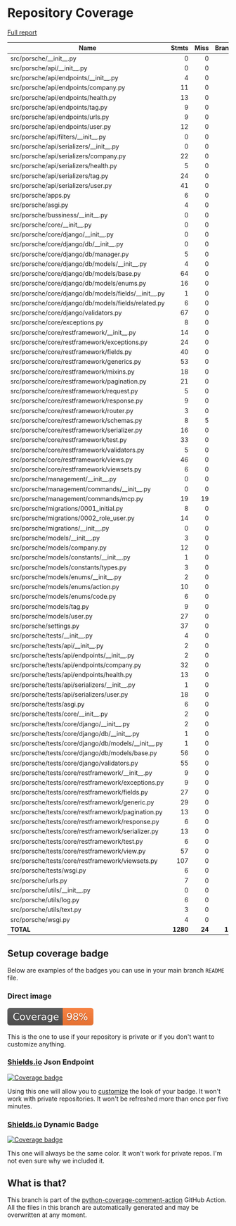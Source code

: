 # Repository Coverage

[Full report](https://htmlpreview.github.io/?https://github.com/noHairMan/nhm-django-infra/blob/python-coverage-comment-action-data/htmlcov/index.html)

| Name                                                     |    Stmts |     Miss |   Branch |   BrPart |   Cover |   Missing |
|--------------------------------------------------------- | -------: | -------: | -------: | -------: | ------: | --------: |
| src/porsche/\_\_init\_\_.py                              |        0 |        0 |        0 |        0 |    100% |           |
| src/porsche/api/\_\_init\_\_.py                          |        0 |        0 |        0 |        0 |    100% |           |
| src/porsche/api/endpoints/\_\_init\_\_.py                |        4 |        0 |        0 |        0 |    100% |           |
| src/porsche/api/endpoints/company.py                     |       11 |        0 |        0 |        0 |    100% |           |
| src/porsche/api/endpoints/health.py                      |       13 |        0 |        0 |        0 |    100% |           |
| src/porsche/api/endpoints/tag.py                         |        9 |        0 |        0 |        0 |    100% |           |
| src/porsche/api/endpoints/urls.py                        |        9 |        0 |        0 |        0 |    100% |           |
| src/porsche/api/endpoints/user.py                        |       12 |        0 |        0 |        0 |    100% |           |
| src/porsche/api/filters/\_\_init\_\_.py                  |        0 |        0 |        0 |        0 |    100% |           |
| src/porsche/api/serializers/\_\_init\_\_.py              |        0 |        0 |        0 |        0 |    100% |           |
| src/porsche/api/serializers/company.py                   |       22 |        0 |        0 |        0 |    100% |           |
| src/porsche/api/serializers/health.py                    |        5 |        0 |        0 |        0 |    100% |           |
| src/porsche/api/serializers/tag.py                       |       24 |        0 |        0 |        0 |    100% |           |
| src/porsche/api/serializers/user.py                      |       41 |        0 |        0 |        0 |    100% |           |
| src/porsche/apps.py                                      |        6 |        0 |        0 |        0 |    100% |           |
| src/porsche/asgi.py                                      |        4 |        0 |        0 |        0 |    100% |           |
| src/porsche/bussiness/\_\_init\_\_.py                    |        0 |        0 |        0 |        0 |    100% |           |
| src/porsche/core/\_\_init\_\_.py                         |        0 |        0 |        0 |        0 |    100% |           |
| src/porsche/core/django/\_\_init\_\_.py                  |        0 |        0 |        0 |        0 |    100% |           |
| src/porsche/core/django/db/\_\_init\_\_.py               |        0 |        0 |        0 |        0 |    100% |           |
| src/porsche/core/django/db/manager.py                    |        5 |        0 |        0 |        0 |    100% |           |
| src/porsche/core/django/db/models/\_\_init\_\_.py        |        4 |        0 |        0 |        0 |    100% |           |
| src/porsche/core/django/db/models/base.py                |       64 |        0 |       16 |        0 |    100% |           |
| src/porsche/core/django/db/models/enums.py               |       16 |        0 |        0 |        0 |    100% |           |
| src/porsche/core/django/db/models/fields/\_\_init\_\_.py |        1 |        0 |        0 |        0 |    100% |           |
| src/porsche/core/django/db/models/fields/related.py      |        6 |        0 |        0 |        0 |    100% |           |
| src/porsche/core/django/validators.py                    |       67 |        0 |       30 |        0 |    100% |           |
| src/porsche/core/exceptions.py                           |        8 |        0 |        2 |        0 |    100% |           |
| src/porsche/core/restframework/\_\_init\_\_.py           |       14 |        0 |        0 |        0 |    100% |           |
| src/porsche/core/restframework/exceptions.py             |       24 |        0 |        4 |        0 |    100% |           |
| src/porsche/core/restframework/fields.py                 |       40 |        0 |        2 |        0 |    100% |           |
| src/porsche/core/restframework/generics.py               |       53 |        0 |       20 |        0 |    100% |           |
| src/porsche/core/restframework/mixins.py                 |       18 |        0 |        0 |        0 |    100% |           |
| src/porsche/core/restframework/pagination.py             |       21 |        0 |        0 |        0 |    100% |           |
| src/porsche/core/restframework/request.py                |        5 |        0 |        0 |        0 |    100% |           |
| src/porsche/core/restframework/response.py               |        9 |        0 |        0 |        0 |    100% |           |
| src/porsche/core/restframework/router.py                 |        3 |        0 |        0 |        0 |    100% |           |
| src/porsche/core/restframework/schemas.py                |        8 |        5 |        2 |        0 |     30% |      6-25 |
| src/porsche/core/restframework/serializer.py             |       16 |        0 |        2 |        0 |    100% |           |
| src/porsche/core/restframework/test.py                   |       33 |        0 |        0 |        0 |    100% |           |
| src/porsche/core/restframework/validators.py             |        5 |        0 |        0 |        0 |    100% |           |
| src/porsche/core/restframework/views.py                  |       46 |        0 |       20 |        0 |    100% |           |
| src/porsche/core/restframework/viewsets.py               |        6 |        0 |        0 |        0 |    100% |           |
| src/porsche/management/\_\_init\_\_.py                   |        0 |        0 |        0 |        0 |    100% |           |
| src/porsche/management/commands/\_\_init\_\_.py          |        0 |        0 |        0 |        0 |    100% |           |
| src/porsche/management/commands/mcp.py                   |       19 |       19 |        0 |        0 |      0% |      1-31 |
| src/porsche/migrations/0001\_initial.py                  |        8 |        0 |        0 |        0 |    100% |           |
| src/porsche/migrations/0002\_role\_user.py               |       14 |        0 |        0 |        0 |    100% |           |
| src/porsche/migrations/\_\_init\_\_.py                   |        0 |        0 |        0 |        0 |    100% |           |
| src/porsche/models/\_\_init\_\_.py                       |        3 |        0 |        0 |        0 |    100% |           |
| src/porsche/models/company.py                            |       12 |        0 |        0 |        0 |    100% |           |
| src/porsche/models/constants/\_\_init\_\_.py             |        1 |        0 |        0 |        0 |    100% |           |
| src/porsche/models/constants/types.py                    |        3 |        0 |        0 |        0 |    100% |           |
| src/porsche/models/enums/\_\_init\_\_.py                 |        2 |        0 |        0 |        0 |    100% |           |
| src/porsche/models/enums/action.py                       |       10 |        0 |        0 |        0 |    100% |           |
| src/porsche/models/enums/code.py                         |        6 |        0 |        0 |        0 |    100% |           |
| src/porsche/models/tag.py                                |        9 |        0 |        0 |        0 |    100% |           |
| src/porsche/models/user.py                               |       27 |        0 |        0 |        0 |    100% |           |
| src/porsche/settings.py                                  |       37 |        0 |        0 |        0 |    100% |           |
| src/porsche/tests/\_\_init\_\_.py                        |        4 |        0 |        0 |        0 |    100% |           |
| src/porsche/tests/api/\_\_init\_\_.py                    |        2 |        0 |        0 |        0 |    100% |           |
| src/porsche/tests/api/endpoints/\_\_init\_\_.py          |        2 |        0 |        0 |        0 |    100% |           |
| src/porsche/tests/api/endpoints/company.py               |       32 |        0 |        2 |        0 |    100% |           |
| src/porsche/tests/api/endpoints/health.py                |       13 |        0 |        0 |        0 |    100% |           |
| src/porsche/tests/api/serializers/\_\_init\_\_.py        |        1 |        0 |        0 |        0 |    100% |           |
| src/porsche/tests/api/serializers/user.py                |       18 |        0 |        2 |        0 |    100% |           |
| src/porsche/tests/asgi.py                                |        6 |        0 |        0 |        0 |    100% |           |
| src/porsche/tests/core/\_\_init\_\_.py                   |        2 |        0 |        0 |        0 |    100% |           |
| src/porsche/tests/core/django/\_\_init\_\_.py            |        2 |        0 |        0 |        0 |    100% |           |
| src/porsche/tests/core/django/db/\_\_init\_\_.py         |        1 |        0 |        0 |        0 |    100% |           |
| src/porsche/tests/core/django/db/models/\_\_init\_\_.py  |        1 |        0 |        0 |        0 |    100% |           |
| src/porsche/tests/core/django/db/models/base.py          |       56 |        0 |        2 |        0 |    100% |           |
| src/porsche/tests/core/django/validators.py              |       55 |        0 |        0 |        0 |    100% |           |
| src/porsche/tests/core/restframework/\_\_init\_\_.py     |        9 |        0 |        0 |        0 |    100% |           |
| src/porsche/tests/core/restframework/exceptions.py       |        9 |        0 |        0 |        0 |    100% |           |
| src/porsche/tests/core/restframework/fields.py           |       27 |        0 |        0 |        0 |    100% |           |
| src/porsche/tests/core/restframework/generic.py          |       29 |        0 |        0 |        0 |    100% |           |
| src/porsche/tests/core/restframework/pagination.py       |       13 |        0 |        0 |        0 |    100% |           |
| src/porsche/tests/core/restframework/response.py         |        6 |        0 |        0 |        0 |    100% |           |
| src/porsche/tests/core/restframework/serializer.py       |       13 |        0 |        0 |        0 |    100% |           |
| src/porsche/tests/core/restframework/test.py             |        6 |        0 |        0 |        0 |    100% |           |
| src/porsche/tests/core/restframework/view.py             |       57 |        0 |        0 |        0 |    100% |           |
| src/porsche/tests/core/restframework/viewsets.py         |      107 |        0 |        0 |        0 |    100% |           |
| src/porsche/tests/wsgi.py                                |        6 |        0 |        0 |        0 |    100% |           |
| src/porsche/urls.py                                      |        7 |        0 |        0 |        0 |    100% |           |
| src/porsche/utils/\_\_init\_\_.py                        |        0 |        0 |        0 |        0 |    100% |           |
| src/porsche/utils/log.py                                 |        6 |        0 |        0 |        0 |    100% |           |
| src/porsche/utils/text.py                                |        3 |        0 |        0 |        0 |    100% |           |
| src/porsche/wsgi.py                                      |        4 |        0 |        0 |        0 |    100% |           |
|                                                **TOTAL** | **1280** |   **24** |  **104** |    **0** | **98%** |           |


## Setup coverage badge

Below are examples of the badges you can use in your main branch `README` file.

### Direct image

[![Coverage badge](https://raw.githubusercontent.com/noHairMan/nhm-django-infra/python-coverage-comment-action-data/badge.svg)](https://htmlpreview.github.io/?https://github.com/noHairMan/nhm-django-infra/blob/python-coverage-comment-action-data/htmlcov/index.html)

This is the one to use if your repository is private or if you don't want to customize anything.

### [Shields.io](https://shields.io) Json Endpoint

[![Coverage badge](https://img.shields.io/endpoint?url=https://raw.githubusercontent.com/noHairMan/nhm-django-infra/python-coverage-comment-action-data/endpoint.json)](https://htmlpreview.github.io/?https://github.com/noHairMan/nhm-django-infra/blob/python-coverage-comment-action-data/htmlcov/index.html)

Using this one will allow you to [customize](https://shields.io/endpoint) the look of your badge.
It won't work with private repositories. It won't be refreshed more than once per five minutes.

### [Shields.io](https://shields.io) Dynamic Badge

[![Coverage badge](https://img.shields.io/badge/dynamic/json?color=brightgreen&label=coverage&query=%24.message&url=https%3A%2F%2Fraw.githubusercontent.com%2FnoHairMan%2Fnhm-django-infra%2Fpython-coverage-comment-action-data%2Fendpoint.json)](https://htmlpreview.github.io/?https://github.com/noHairMan/nhm-django-infra/blob/python-coverage-comment-action-data/htmlcov/index.html)

This one will always be the same color. It won't work for private repos. I'm not even sure why we included it.

## What is that?

This branch is part of the
[python-coverage-comment-action](https://github.com/marketplace/actions/python-coverage-comment)
GitHub Action. All the files in this branch are automatically generated and may be
overwritten at any moment.